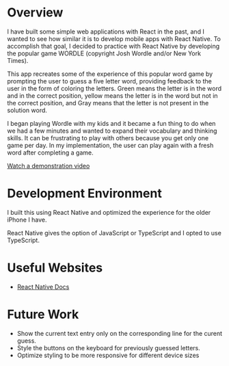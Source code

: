 # Overview

I have built some simple web applications with React in the past, and I wanted to see how similar it is to develop mobile apps with React Native. To accomplish that goal, I decided to practice with React Native by developing the popular game WORDLE (copyright Josh Wordle and/or New York Times).

This app recreates some of the experience of this popular word game by prompting the user to guess a five letter word, providing feedback to the user in the form of coloring the letters. Green means the letter is in the word and in the correct position, yellow means the letter is in the word but not in the correct position, and Gray means that the letter is not present in the solution word.

I began playing Wordle with my kids and it became a fun thing to do when we had a few minutes and wanted to expand their vocabulary and thinking skills. It can be frustrating to play with others because you get only one game per day. In my implementation, the user can play again with a fresh word after completing a game.

[Watch a demonstration video](https://www.youtube.com/watch?v=twkhX84OO-4)

# Development Environment

I built this using React Native and optimized the experience for the older iPhone I have.  

React Native gives the option of JavaScript or TypeScript and I opted to use TypeScript.

# Useful Websites

* [React Native Docs](https://reactnative.dev/)

# Future Work

* Show the current text entry only on the corresponding line for the curent guess.
* Style the buttons on the keyboard for previously guessed letters.
* Optimize styling to be more responsive for different device sizes